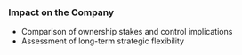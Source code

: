 ### Impact on the Company
- Comparison of ownership stakes and control implications
- Assessment of long-term strategic flexibility
